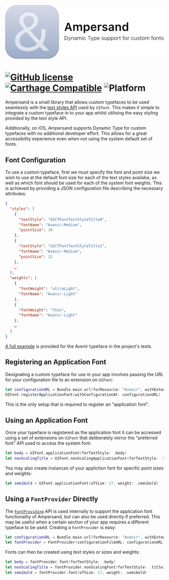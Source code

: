 ![](Images/Banner.png)



# [![GitHub license](https://img.shields.io/github/license/darjeelingsteve/Ampersand)](https://raw.githubusercontent.com/Carthage/Carthage/master/LICENSE.md) [![Carthage Compatible](https://img.shields.io/badge/Carthage-compatible-4BC51D.svg?style=flat)](https://github.com/Carthage/Carthage) ![Platform](https://img.shields.io/badge/platforms-iOS%2011.0%20%7C%20tvOS%2011.0-F28D00.svg)

Ampersand is a small library that allows custom typefaces to be used seamlessly with the [text styles API](https://developer.apple.com/documentation/uikit/uifont/textstyle) used by `UIFont`. This makes it simple to integrate a custom typeface in to your app whilst utilising the easy styling provided by the text style API.

Additionally, on iOS, Ampersand supports Dynamic Type for custom typefaces with no additional developer effort. This allows for a great accessibility experience even when not using the system default set of fonts.



## Font Configuration

To use a custom typeface, first we must specify the font and point size we wish to use at the default font size for each of the text styles availabe, as well as which font should be used for each of the system font weights. This is achieved by providing a JSON configuration file describing the necessary attributes:

```json
{
  "styles": [
    {
      "textStyle": "UICTFontTextStyleTitle0",
      "fontName": "Avenir-Medium",
      "pointSize": 30
    },
    {
      "textStyle": "UICTFontTextStyleTitle1",
      "fontName": "Avenir-Medium",
      "pointSize": 25
    },
    …
  ],
  "weights": [
    {
      "fontWeight": "ultraLight",
      "fontName": "Avenir-Light"
    },
    {
      "fontWeight": "thin",
      "fontName": "Avenir-Light"
    },
    …
  ]
}
```

[A full example](Tests/AmpersandTests/Font%20Configuration%20Files/Avenir.json) is provided for the Avenir typeface in the project's tests.



## Registering an Application Font

Designating a custom typeface for use in your app involves passing the URL for your configuration file to an extension on `UIFont`:

```swift
let configurationURL = Bundle.main.url(forResource: "Avenir", withExtension: "json")!
UIFont.registerApplicationFont(withConfigurationAt: configurationURL)
```

This is the only setup that is required to register an "application font".



## Using an Application Font

Once your typeface is registered as the application font it can be accessed using a set of extensions on `UIFont` that deliberately mirror the "preferred font" API used to access the system font:

```swift
let body = UIFont.applicationFont(forTextStyle: .body)
let nonScalingTitle = UIFont.nonScalingApplicationFont(forTextStyle: .title1)
```

You may also create instances of your appliction font for specific point sizes and weights:

```swift
let semibold = UIFont.applicationFont(ofSize: 17, weight: .semibold)
```



## Using a `FontProvider` Directly

The [`FontProviding`](Sources/Ampersand/FontProviding.swift) API is used internally to support the application font functionality of Ampersand, but can also be used directly if preferred. This may be useful when a certain section of your app requires a different typeface to be used. Creating a `FontProvider` is easy:

```swift
let configurationURL = Bundle.main.url(forResource: "Avenir", withExtension: "json")!
let fontProvider = FontProvider(configurationFileURL: configurationURL)
```

Fonts can then be created using text styles or sizes and weights:

```swift
let body = fontProvider.font(forTextStyle: .body)
let nonScalingTitle = fontProvider.nonScalingFont(forTextStyle: .title1)
let semibold = fontProvider.font(ofSize: 17, weight: .semibold)
```

